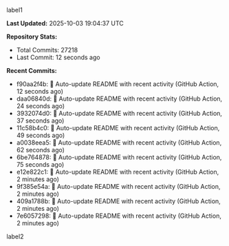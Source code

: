 
label1 
<!-- ACTIVITY_START -->
**Last Updated:** 2025-10-03 19:04:37 UTC

**Repository Stats:**
- Total Commits: 27218
- Last Commit: 12 seconds ago

**Recent Commits:**
- f90aa2f4b: 🤖 Auto-update README with recent activity (GitHub Action, 12 seconds ago)
- daa06840d: 🤖 Auto-update README with recent activity (GitHub Action, 24 seconds ago)
- 3932074d0: 🤖 Auto-update README with recent activity (GitHub Action, 37 seconds ago)
- 11c58b4c0: 🤖 Auto-update README with recent activity (GitHub Action, 49 seconds ago)
- a0038eea5: 🤖 Auto-update README with recent activity (GitHub Action, 62 seconds ago)
- 6be764878: 🤖 Auto-update README with recent activity (GitHub Action, 75 seconds ago)
- e12e822c1: 🤖 Auto-update README with recent activity (GitHub Action, 2 minutes ago)
- 9f385e54a: 🤖 Auto-update README with recent activity (GitHub Action, 2 minutes ago)
- 409a1788b: 🤖 Auto-update README with recent activity (GitHub Action, 2 minutes ago)
- 7e6057298: 🤖 Auto-update README with recent activity (GitHub Action, 2 minutes ago)
<!-- ACTIVITY_END -->

label2
